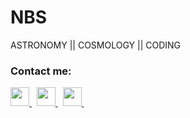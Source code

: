 # NBS
ASTRONOMY || COSMOLOGY || CODING


### Contact me:
<p>
    <a href = "https://twitter.com/NNBSTRIKERS">
        <img src = "https://www.vectorlogo.zone/logos/twitter/twitter-icon.svg" width = "30" height = "30">
    </a> &nbsp;
    <a href = "mailto:betal07rick@gmail.com">
        <img src = "https://www.vectorlogo.zone/logos/gmail/gmail-icon.svg" width = "30" height = "30">
    </a> &nbsp;
    <a href = "https://www.linkedin.com/in/nirnaya-betal-81400a205/">
        <img src = "https://www.vectorlogo.zone/logos/linkedin/linkedin-tile.svg" width = "30" height = "30">
    </a> &nbsp;
    
   
</p>

